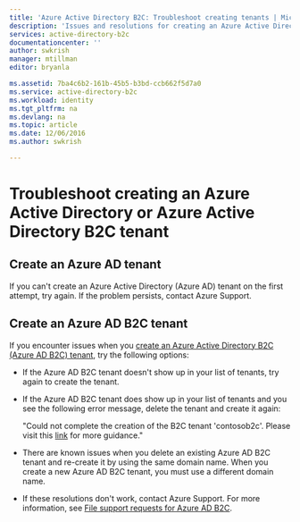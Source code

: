 ```yaml
---
title: 'Azure Active Directory B2C: Troubleshoot creating tenants | Microsoft Docs'
description: 'Issues and resolutions for creating an Azure Active Directory or Azure Active Directory B2C tenant.'
services: active-directory-b2c
documentationcenter: ''
author: swkrish
manager: mtillman
editor: bryanla

ms.assetid: 7ba4c6b2-161b-45b5-b3bd-ccb662f5d7a0
ms.service: active-directory-b2c
ms.workload: identity
ms.tgt_pltfrm: na
ms.devlang: na
ms.topic: article
ms.date: 12/06/2016
ms.author: swkrish

---
```

# Troubleshoot creating an Azure Active Directory or Azure Active Directory B2C tenant 

## Create an Azure AD tenant
If you can't create an Azure Active Directory (Azure AD) tenant on the first attempt, try again. If the problem persists, contact Azure Support.

## Create an Azure AD B2C tenant
If you encounter issues when you [create an Azure Active Directory B2C (Azure AD B2C) tenant](active-directory-b2c-get-started.md), try the following options:

* If the Azure AD B2C tenant doesn't show up in your list of tenants, try again to create the tenant.
* If the Azure AD B2C tenant does show up in your list of tenants and you see the following  error message, delete the tenant and create it again:

    "Could not complete the creation of the B2C tenant 'contosob2c'. Please visit this [link](http://go.microsoft.com/fwlink/?LinkID=624192&clcid=0x409) for more guidance."
* There are known issues when you delete an existing Azure AD B2C tenant and re-create it by using the same domain name. When you create a new Azure AD B2C tenant, you must use a different domain name.
* If these resolutions don't work, contact Azure Support. For more information, see [File support requests for Azure AD B2C](active-directory-b2c-support.md).


